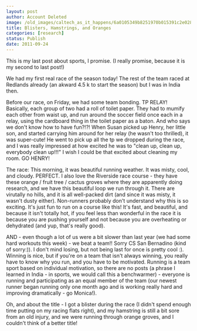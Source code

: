 ```yaml
---
layout: post
author: Account Deleted
image: /old_images/caltech_as_it_happens/6a0105349b8251970b015391c2e028970b.jpg
title: Blisters, Hamstrings, and Oranges
categories: [research]
status: Publish
date: 2011-09-24
---
```



This is my last post about sports, I promise. (I really promise, because it is my second to last post!)

We had my first real race of the season today! The rest of the team raced at Redlands already (an akward 4.5 k to start the season) but I was in India then.

Before our race, on Friday, we had some team bonding. TP RELAY! Basically, each group of two had a roll of toilet paper. They had to mumify each other from waist up, and run around the soccer field once each in a relay, using the cardboard thing in the toilet paper as a baton. And who says we don't know how to have fun?!?! When Susan picked up Henry, her little son, and started carrying him around for her relay (he wasn't too thrilled), it was super-cute! He went to pick up all the tp we dropped during the race, and I was really impressed at how excited he was to "clean up, clean up, everybody clean up!!!" I wish I could be that excited about cleaning my room. GO HENRY!

The race: This morning, it was beautiful running weather. It was misty, cool, and cloudy. PERFECT. I also love the Riverside race course - they have these orange / fruit tree / cactus groves where they are apparently doing research, and we have this beautiful loop we run through it. There are virutally no hills, and it is all well-packed dirt (and since it was misty, it wasn't dusty either). Non-runners probably don't understand why this is so exciting. It's just fun to run on a course like this! It's fast, and beautiful, and because it isn't totally hot, if you feel less than wonderful in the race it is because you are pushing yourself and not because you are overheating or dehydrated (and yup, that's really good).

AND - even though a lot of us were a bit slower than last year (we had some hard workouts this week) - we beat a team!! Sorry CS San Bernadino (kind of sorry:)). I don't mind losing, but not being last for once is pretty cool :). Winning is nice, but if you're on a team that isn't always winning, you really have to know why you run, and you have to be motivated. Running is a team sport based on individual motivation, so there are no posts (a phrase I learned in India - in sports, we would call this a benchwarmer) - everyone is running and participating as an equal member of the team (our newest runner began running only one month ago and is working really hard and improving dramatically - go Monica!).

Oh, and about the title - I got a blister during the race (I didn't spend enough time putting on my racing flats right), and my hamstring is still a bit sore from an old injury, and we were running through orange groves, and I couldn't think of a better title!